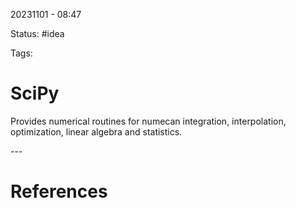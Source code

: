 20231101 - 08:47

Status: #idea

Tags:

# SciPy
Provides numerical routines for numecan integration, interpolation, optimization, linear algebra and statistics. 




\-\-\-
# References